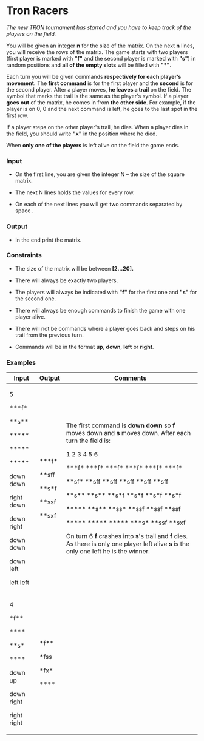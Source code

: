 # Tron Racers

*The new TRON tournament has started and you have to keep track of the
players on the field.*

You will be given an integer **n** for the size of the matrix. On the
next **n** lines, you will receive the rows of the matrix. The game
starts with two players (first player is marked with **"f"** and the
second player is marked with **"s"**) in random positions and **all of
the empty slots** will be filled with **"\*"**.

Each turn you will be given commands **respectively for each player’s
movement.** The **first command** is for the first player and the
**second** is for the second player. After a player moves, **he leaves a
trail** on the field. The symbol that marks the trail is the same as the
player's symbol. If a player **goes** **out** of the matrix, he comes in
from **the other side**. For example, if the player is on 0, 0 and the
next command is left, he goes to the last spot in the first row.

If a player steps on the other player's trail, he dies. When a player
dies in the field, you should write **"x"** in the position where he
died.

When **only one of the players** is left alive on the field the game
ends.

### Input

  - On the first line, you are given the integer N – the size of the
    square matrix.

  - The next N lines holds the values for every row.

  - On each of the next lines you will get two commands separated by
    space .

### Output

  - In the end print the matrix.

### Constraints

  - The size of the matrix will be between **\[2…20\].**

  - There will always be exactly two players.

  - The players will always be indicated with **"f"** for the first one
    and **"s"** for the second one.

  - There will always be enough commands to finish the game with one
    player alive.

  - There will not be commands where a player goes back and steps on his
    trail from the previous turn.

  - Commands will be in the format **up**, **down**, **left** or
    **right**.

### Examples

<table>
<thead>
<tr class="header">
<th><strong>Input</strong></th>
<th><strong>Output</strong></th>
<th><strong>Comments</strong></th>
</tr>
</thead>
<tbody>
<tr class="odd">
<td><p>5</p>
<p>***f*</p>
<p>**s**</p>
<p>*****</p>
<p>*****</p>
<p>*****</p>
<p>down down</p>
<p>right down</p>
<p>down right</p>
<p>down down</p>
<p>down left</p>
<p>left left</p></td>
<td><p>***f*</p>
<p>**sff</p>
<p>**s*f</p>
<p>**ssf</p>
<p>**sxf</p></td>
<td><p>The first command is <strong>down down</strong> so <strong>f</strong> moves down and <strong>s</strong> moves down. After each turn the field is:</p>
<p>1 2 3 4 5 6</p>
<p>***f* ***f* ***f* ***f* ***f* ***f*</p>
<p>**sf* **sff **sff **sff **sff **sff</p>
<p>**s** **s** **s*f **s*f **s*f **s*f</p>
<p>***** **s** **ss* **ssf **ssf **ssf</p>
<p>***** ***** ***** ***s* **ssf **sxf</p>
<p>On turn 6 <strong>f</strong> crashes into <strong>s</strong>'s trail and <strong>f</strong> dies. As there is only one player left alive <strong>s</strong> is the only one left he is the winner.</p></td>
</tr>
<tr class="even">
<td><p>4</p>
<p>*f**</p>
<p>****</p>
<p>**s*</p>
<p>****</p>
<p>down up</p>
<p>down right</p>
<p>right right</p></td>
<td><p>*f**</p>
<p>*fss</p>
<p>*fx*</p>
<p>****</p></td>
<td></td>
</tr>
</tbody>
</table>
